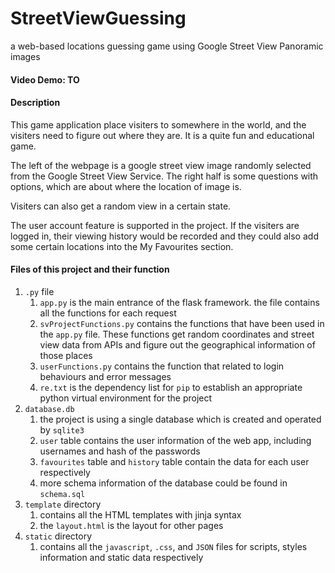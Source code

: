 # StreetViewGuessing

a web-based locations guessing game using Google Street View Panoramic images

#### Video Demo:  TO <URL HERE>

#### Description

This game application place visiters to somewhere in the world, and the visiters need to figure out where they are. It is a quite fun and educational game.

The left of the webpage is a google street view image randomly selected from the Google Street View Service. The right half is some questions with options, which are about where the location of image is.

Visiters can also get a random view in a certain state.

The user account feature is supported in the project. If the visiters are logged in, their viewing history would be recorded and they could also add some certain locations into the My Favourites section.

#### Files of this project and their function

1. `.py` file
   1. `app.py` is the main entrance of the flask framework. the file contains all the functions for each request
   2. `svProjectFunctions.py` contains the functions that have been used in the `app.py` file. These functions get random coordinates and street view data from APIs and figure out the geographical information of those places
   3. `userFunctions.py` contains the function that related to login behaviours and error messages
   4. `re.txt` is the dependency list for `pip` to establish an appropriate python virtual environment for the project
2. `database.db`
   1. the project is using a single database which is created and operated by `sqlite3`
   2. `user` table contains the user information of the web app, including usernames and hash of the passwords
   3. `favourites` table and `history` table contain the data for each user respectively
   4. more schema information of the database could be found in `schema.sql`
3. `template` directory
   1. contains all the HTML templates with jinja syntax
   2. the `layout.html` is the layout for other pages
4. `static` directory
   1. contains all the `javascript`, `.css`, and `JSON` files for scripts, styles information and static data respectively